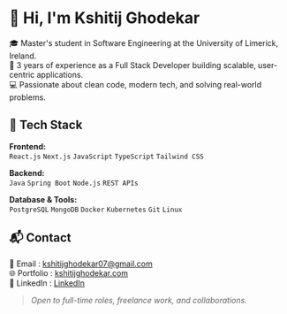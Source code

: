 # 👋 Hi, I'm Kshitij Ghodekar

🎓 Master's student in Software Engineering at the University of Limerick, Ireland.  
💼 3 years of experience as a Full Stack Developer building scalable, user-centric applications.  
💻 Passionate about clean code, modern tech, and solving real-world problems.

## 🚀 Tech Stack

**Frontend:**  
`React.js` `Next.js` `JavaScript` `TypeScript` `Tailwind CSS`  

**Backend:**  
`Java` `Spring Boot` `Node.js` `REST APIs`  

**Database & Tools:**  
`PostgreSQL` `MongoDB` `Docker` `Kubernetes` `Git` `Linux`

## 📬 Contact

📧 Email :  [kshitijghodekar07@gmail.com](mailto:kshitijghodekar07@gmail.com)  
🌐 Portfolio : [kshitijghodekar.com](https://kshitijghodekar.com)  
💼 LinkedIn : [LinkedIn](https://www.linkedin.com/in/kshitij-ghodekar)

> *Open to full-time roles, freelance work, and collaborations.*
